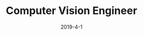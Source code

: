 ---
layout: page
title: "Computer Vision Engineer"
link: https://aruw.org/
institution: ARUW
location: "Seattle, WA"
description: "
•   Designed and implemented a computer vision system for robotics missiles that auto-adjust flying trajectory to hit the target on the air. <br/>
•   Upgraded vision detector's neural net training system to PyTorch-lightning based.
"
start_year: 2019
start_month: 4
date: 2019-4-1
end_year: 2022
end_month: 1
---